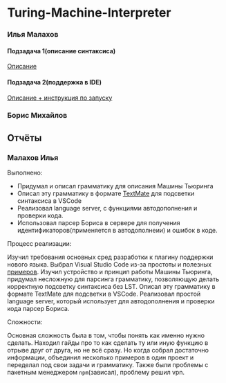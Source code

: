 # Turing-Machine-Interpreter

### Илья Малахов

#### Подзадача 1(описание синтаксиса)

[Описание](https://github.com/ilma4/fl-2022-hse-win/blob/67821c966dab0677f52675cecfe093e6fdf69865/Description/description.md)


#### Подзадача 2(поддержка в IDE)

[Описание + инструкция по запуску](https://github.com/ilma4/fl-2022-hse-win/blob/d053b665ea8128e19ebddb4454086aefcf9374a1/VSCode-extension/README.md)

### Борис Михайлов



## Отчёты



### Малахов Илья

Выполнено:

* Придумал и описал грамматику для описания Машины Тьюринга
* Описал эту грамматику в формате [TextMate](https://macromates.com/manual/en/language_grammars) для подсветки синтаксиса в VSCode
* Реализовал language server, с функциями автодополнения и проверки кода.
* Использовал парсер Бориса в сервере для получения идентификаторов(применяется в автодополнеии) и ошибок в коде.

Процесс реализации:

Изучил требования основных сред разработки к плагину поддержки нового языка. Выбрал Visual Studio Code из-за простоты и полезных [примеров](https://github.com/microsoft/vscode-extension-samples). Изучил устройство и принцип работы Машины Тьюринга, придумал несложную для парсинга грамматику, позволяющую делать корректную подсветку синтаксиса без LST. Описал эту грамматику в формате TextMate для подсветки в VSCode. Реализовал простой language server, который использует для автодополнения и проверки кода парсер Бориса.

Сложности:

Основная сложность была в том, чтобы понять как именно нужно сделать. Находил гайды про то как сделать ту или иную функцию в отрыве друг от друга, но не всё сразу. Но когда собрал достаточно информации, объединил несколько примеров в один проект и переделал под свои задачи и грамматику. Также были проблемы с пакетным менеджером `npm`(зависал), проблему решил vpn.
